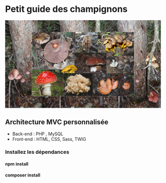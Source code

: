 # Petit guide des champignons

[![Petit guide des champignons](https://github.com/ricou12/guide-des-champignons/blob/master/public_html/assets/images/ArPl.jpg " Petit guide des champignons")](https://petit-guide-des-champignons.000webhostapp.com/)

## Architecture MVC personnalisée
- Back-end : PHP , MySQL
- Front-end : HTML, CSS, Sass, TWIG

### Installez les dépendances

#### npm install

#### composer install 
